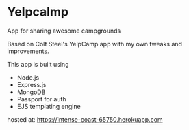 # Yelpcalmp

App for sharing awesome campgrounds

Based on Colt Steel's YelpCamp app with my own tweaks and improvements.

This app is built using 

- Node.js
- Express.js
- MongoDB
- Passport for auth
- EJS templating engine

hosted at: https://intense-coast-65750.herokuapp.com







